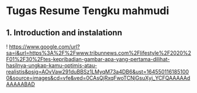 # Tugas Resume Tengku mahmudi
## 1.	Introduction and instalationn 

! https://www.google.com/url?sa=i&url=https%3A%2F%2Fwww.tribunnews.com%2Flifestyle%2F2020%2F01%2F30%2Ftes-kepribadian-gambar-apa-yang-pertama-dilihat-hasilnya-ungkap-kamu-optimis-atau-realistis&psig=AOvVaw291duBBSz1LMyqM73a4DB6&ust=1645501161851000&source=images&cd=vfe&ved=0CAsQjRxqFwoTCNjGsuXyj_YCFQAAAAAdAAAAABAD
